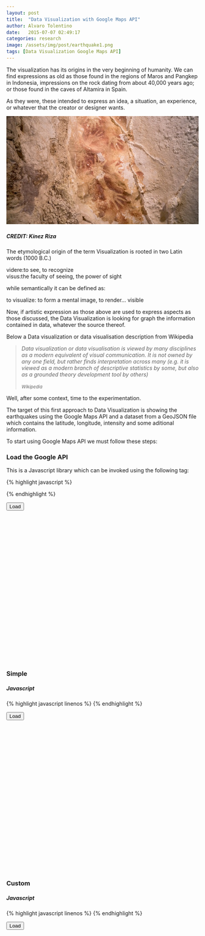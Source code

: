 ```yaml
---
layout: post
title:  "Data Visualization with Google Maps API"
author: Alvaro Tolentino
date:   2015-07-07 02:49:17
categories: research
image: /assets/img/post/earthquake1.png
tags: [Data Visualization Google Maps API]
---
```

The  visualization has its origins in the very beginning of humanity. We can find expressions as old as those found in the regions of Maros and Pangkep in Indonesia, impressions on the rock dating from about 40,000 years ago; or those found in the caves of Altamira in Spain.

As they were, these intended to express an idea, a situation, an experience, or whatever that the creator or designer wants. 

<img src="/assets/img/post/cave-art-hand-stencils.jpg" class="img-responsive img-bordered img-center" alt="image">
<h5>CREDIT: Kinez Riza</h5>


The etymological origin of the term Visualization is rooted in two Latin words (1000 B.C.)

<div class="tag-box tag-box-v2 box-shadow shadow-effect-1">
  <span class="color-blue">videre</span>:to see, to recognize<br/>
  <span class="color-blue">visus</span>:the faculty of seeing, the power of sight
</div>

while semantically it can be defined as:

<div class="tag-box tag-box-v2 box-shadow shadow-effect-1">
  <span class="color-blue">to visualize</span>: to form a mental image, to render... visible
</div>


Now, if artistic expression as those above are used to express aspects as those discussed, the Data Visualization is looking for graph the information contained in data, whatever the source thereof.

Below a Data visualization or data visualisation description from Wikipedia


<blockquote class="text-right bq-dark margin-bottom-50">
  <p><em> 
  Data visualization or data visualisation is viewed by many disciplines as a modern equivalent of visual communication. It is not owned by any one field, but rather finds interpretation across many (e.g. it is viewed as a modern branch of descriptive statistics by some, but also as a grounded theory development tool by others)</em></p>
  <small> <em>
    Wikipedia
  </em> </small>  
</blockquote>

Well, after some context, time to the experimentation.

The target of this first approach to Data Visualization is showing the earthquakes using the Google Maps API and a dataset from a GeoJSON file which contains the latitude, longitude, intensity and some aditional information.

To start using Google Maps API we must follow these steps:

<h3>Load the Google API</h3>
This is a Javascript library which can be invoked using the following tag:

{% highlight javascript %}
  <script src="https://maps.googleapis.com/maps/api/js"/>
{% endhighlight %}

Additionally we can use the API key in the URL.

{% highlight javascript %}
  <script src="https://maps.googleapis.com/maps/api/js?key=YOUR_KEY"/>
{% endhighlight %}

<h3>Create the container</h3>
Where the map will be displayed.

{% highlight html%}
  <div id="map-canvas" style="width:800px;height:380px;"></div>
{% endhighlight %}

<h3>Create the Map object</h3>

{% highlight javascript%}
  var map;
  map = new google.maps.Map(document.getElementById('map-canvas'), {
    center: { lat: 20, lng: -160 },
{% endhighlight %}


<h3>Add a Event Listener</h3>

{% highlight javascript%}
  google.maps.event.addDomListener(window, 'load', initialize);
{% endhighlight %}

But it can also be expressed as follows:

{% highlight javascript%}
google.maps.event.addDomListener(window, 'load', function() {
  map = new google.maps.Map(document.getElementById('map-canvas'), {
    center: { lat: 20, lng: -160 },
    zoom: 2
  });
{% endhighlight %}

<h3>Load the data from a Geojson file</h3>

{% highlight javascript%}
  map.data.loadGeoJson('/data/earthquake.geojson');
{% endhighlight %}

Below three examples of the use of Google Maps API

<h3>Default</h3>
<h5>Javascript</h5>
{% highlight javascript linenos %}
<script>
    var map;

    google.maps.event.addDomListener(window, 'load', function () {
        map = new google.maps.Map(document.getElementById('map-canvas1'), {
            center: { lat: 28, lng: 15 },
            zoom: 2
        });

        map.data.loadGeoJson('/data/earthquake.geojson');
    });
</script>
{% endhighlight %}

<button class="btn-u btn-u-red" type="button" onclick="loadMap1()"><i class="fa fa-bell-o"></i> Load</button>

<div id="map-canvas1" style="width:auto;height:380px;"></div>


<h3>Simple</h3>
<h5>Javascript</h5>
{% highlight javascript linenos %}
<script>
    var map;

    google.maps.event.addDomListener(window, 'load', function () {
        map = new google.maps.Map(document.getElementById('map-canvas2'), {
            center: { lat: 28, lng: 15 },
            zoom: 2
        });

        map.data.loadGeoJson('/data/earthquake.geojson');

        map.data.setStyle(function (feature) {
            var mag = Math.pow(feature.getProperty('magnitude'), 2);
            return ({
                icon: {
                    path: google.maps.SymbolPath.CIRCLE,
                    scale: mag,
                    fillColor: '#f00',
                    fillOpacity: 0.35,
                    strokeWeight: 0.5
                }
            });
        });
    });
</script>
{% endhighlight %}

<button class="btn-u btn-u-red" type="button" onclick="loadMap2()"><i class="fa fa-bell-o"></i> Load</button>

<div id="map-canvas2" style="width:auto;height:380px;"></div>

<h3>Custom</h3>
<h5>Javascript</h5>
{% highlight javascript linenos %}
<script>
    var map;
    var mapStyle = [{
        'featureType': 'all',
        'elementType': 'all',
        'stylers': [{ 'visibility': 'on' }]
    }, {
        'featureType': 'landscape',
        'elementType': 'geometry',
        'stylers': [{ 'visibility': 'on' }, { 'color': '#fcfcfc' }]
    }, {
        'featureType': 'water',
        'elementType': 'labels',
        'stylers': [{ 'visibility': 'on' }]
    }, {
        'featureType': 'water',
        'elementType': 'geometry',
        'stylers': [{ 'visibility': 'on' }, { 'hue': '#5f94ff' }, { 'lightness': 60 }]
    }];

    google.maps.event.addDomListener(window, 'load', initialize());

    function initialize() {
        map = new google.maps.Map(document.getElementById('map-canvas3'), {
            center: { lat: 28, lng: 15 },
            zoom: 2
        });
        map.data.setStyle(styleFeature);
        map.data.loadGeoJson('/data/earthquake.geojson');
    }

    function styleFeature(feature) {
        var low = [151, 83, 34];
        var high = [5, 100, 54];
        var minMag = 1.0;
        var maxMag = 8.0;

        var fraction = (Math.min(feature.getProperty('magnitude'), maxMag) - minMag) /
            (maxMag - minMag);

        var color = interpolateHsl(low, high, fraction);

        return {
            icon: {
                path: google.maps.SymbolPath.CIRCLE,
                strokeWeight: 0.5,
                strokeColor: '#fff',
                fillColor: color,
                fillOpacity: 2 / feature.getProperty('magnitude'),
                scale: Math.pow(feature.getProperty('magnitude'), 2)
            },
            zIndex: Math.floor(feature.getProperty('magnitude'))
        };
    }

    function interpolateHsl(lowHsl, highHsl, fraction) {
        var color = [];
        for (var i = 0; i < 3; i++) {
            color[i] = (highHsl[i] - lowHsl[i]) * fraction + lowHsl[i];
        }
        return 'hsl(' + color[0] + ',' + color[1] + '%,' + color[2] + '%)';
    }
</script>
{% endhighlight %}

<button class="btn-u btn-u-red" type="button" onclick="loadMap3()"><i class="fa fa-bell-o"></i> Load</button>

<div id="map-canvas3" style="width:auto;height:380px;"></div>

<script src="https://maps.googleapis.com/maps/api/js?key=AIzaSyDeo37ZEPzpUI8AHly34EFA4We-irhnOJA"></script>

<script>
    function loadMap1() {
        var map;
        google.maps.event.addDomListener(window, 'load', function () {
            map = new google.maps.Map(document.getElementById('map-canvas1'), {
                center: { lat: 28, lng: 15 },
                zoom: 2
            });

            map.data.loadGeoJson('/data/earthquake.geojson');
        });
    }
    
</script>

<script>
    function loadMap2() {
        var map;
        google.maps.event.addDomListener(window, 'load', function () {
            map = new google.maps.Map(document.getElementById('map-canvas2'), {
                center: { lat: 28, lng: 15 },
                zoom: 2
            });

            map.data.loadGeoJson('/data/earthquake.geojson');

            map.data.setStyle(function (feature) {
                var mag = Math.pow(feature.getProperty('magnitude'), 2);
                return ({
                    icon: {
                        path: google.maps.SymbolPath.CIRCLE,
                        scale: mag,
                        fillColor: '#f00',
                        fillOpacity: 0.35,
                        strokeWeight: 0.5
                    }
                });
            });
        });
    }
    
</script>

<script>
    function loadMap3() {
        var map;
        var mapStyle = [{
            'featureType': 'all',
            'elementType': 'all',
            'stylers': [{ 'visibility': 'on' }]
        }, {
            'featureType': 'landscape',
            'elementType': 'geometry',
            'stylers': [{ 'visibility': 'on' }, { 'color': '#fcfcfc' }]
        }, {
            'featureType': 'water',
            'elementType': 'labels',
            'stylers': [{ 'visibility': 'on' }]
        }, {
            'featureType': 'water',
            'elementType': 'geometry',
            'stylers': [{ 'visibility': 'on' }, { 'hue': '#5f94ff' }, { 'lightness': 60 }]
        }];

        google.maps.event.addDomListener(window, 'load', function () {
            map = new google.maps.Map(document.getElementById('map-canvas3'), {
                center: { lat: 28, lng: 15 },
                zoom: 2
            });
            map.data.setStyle(function (feature) {
                var low = [151, 83, 34];
                var high = [5, 100, 54];
                var minMag = 1.0;
                var maxMag = 8.0;

                var fraction = (Math.min(feature.getProperty('magnitude'), maxMag) - minMag) /
                    (maxMag - minMag);

                var color = interpolateHsl(low, high, fraction);

                return {
                    icon: {
                        path: google.maps.SymbolPath.CIRCLE,
                        strokeWeight: 0.5,
                        strokeColor: '#fff',
                        fillColor: color,
                        fillOpacity: 2 / feature.getProperty('magnitude'),
                        scale: Math.pow(feature.getProperty('magnitude'), 2)
                    },
                    zIndex: Math.floor(feature.getProperty('magnitude'))
                };
            });
            map.data.loadGeoJson('/data/earthquake.geojson');
        });
    }

    function interpolateHsl(lowHsl, highHsl, fraction) {
        var color = [];
        for (var i = 0; i < 3; i++) {
            color[i] = (highHsl[i] - lowHsl[i]) * fraction + lowHsl[i];
        }

        return 'hsl(' + color[0] + ',' + color[1] + '%,' + color[2] + '%)';
    }
</script>
